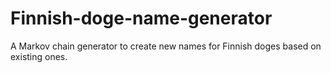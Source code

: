 # Finnish-doge-name-generator
A Markov chain generator to create new names for Finnish doges based on existing ones.
